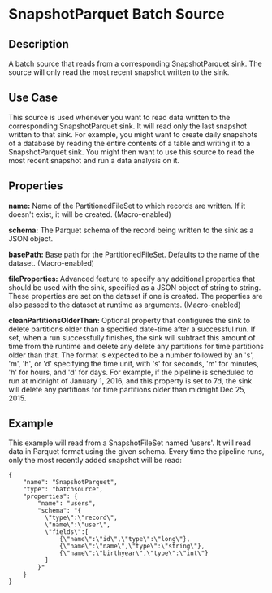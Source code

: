 # SnapshotParquet Batch Source


Description
-----------
A batch source that reads from a corresponding SnapshotParquet sink.
The source will only read the most recent snapshot written to the sink.


Use Case
--------
This source is used whenever you want to read data written to the corresponding
SnapshotParquet sink. It will read only the last snapshot written to that sink. For
example, you might want to create daily snapshots of a database by reading the entire
contents of a table and writing it to a SnapshotParquet sink. You might then want to use
this source to read the most recent snapshot and run a data analysis on it.


Properties
----------
**name:** Name of the PartitionedFileSet to which records are written.
If it doesn't exist, it will be created. (Macro-enabled)

**schema:** The Parquet schema of the record being written to the sink as a JSON object.

**basePath:** Base path for the PartitionedFileSet. Defaults to the name of the dataset. (Macro-enabled)

**fileProperties:** Advanced feature to specify any additional properties that should be used with the sink,
specified as a JSON object of string to string. These properties are set on the dataset if one is created.
The properties are also passed to the dataset at runtime as arguments. (Macro-enabled)

**cleanPartitionsOlderThan:** Optional property that configures the sink to delete partitions older than a specified date-time after a successful run.
If set, when a run successfully finishes, the sink will subtract this amount of time from the runtime and delete any delete any partitions for time partitions older than that.
The format is expected to be a number followed by an 's', 'm', 'h', or 'd' specifying the time unit, with 's' for seconds,
'm' for minutes, 'h' for hours, and 'd' for days. For example, if the pipeline is scheduled to run at midnight of January 1, 2016,
and this property is set to 7d, the sink will delete any partitions for time partitions older than midnight Dec 25, 2015.


Example
-------
This example will read from a SnapshotFileSet named 'users'. It will read data in Parquet format
using the given schema. Every time the pipeline runs, only the most recently added snapshot will
be read:

    {
        "name": "SnapshotParquet",
        "type": "batchsource",
        "properties": {
            "name": "users",
            "schema": "{
              \"type\":\"record\",
              \"name\":\"user\",
              \"fields\":[
                  {\"name\":\"id\",\"type\":\"long\"},
                  {\"name\":\"name\",\"type\":\"string\"},
                  {\"name\":\"birthyear\",\"type\":\"int\"}
              ]
            }"
        }
    }
